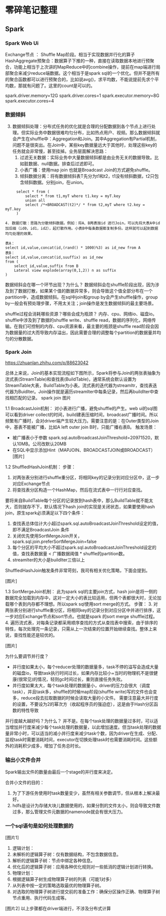 # 零碎笔记整理
## Spark
### Spark Web Ui
Exchange节点 ： Shuffle Map阶段。相当于实现数据并行化的算子
HashAggregate预聚合：数据算子下推的一种，直接在读取数据本地进行预聚合，功能上相当于上次讲的MapReduce中的combine操作，提前在map端进行局部聚合来减少reduce端数据。这个相当于是spark sql的一个优化。但并不是所有的聚合函数都可以进行预聚合的，比如说avg()，求平均数，不能说提前先求个平均数，那就有问题了。这里的count是可以的。

spark.driver.memory=12G
spark.driver.cores=1
spark.executor.memory=8G
spark.executor.cores=4

### 数据倾斜
3.  数据倾斜处理：分布式任务的优化就是合理的分配数据到各个节点上进行处理。但实际业务中数据很难均匀分布，比如热点用户、视频。那么数据倾斜就会产生在shuffle中：Aggregation和Join。其中Aggregation有Partial机制，问题不是很突出。在Join中，某些key数据量远大于其他时，处理这些key的任务就会非常慢，甚至挂掉。业务层面解决思路：
    1.  过滤无关数据：实际业务中大量数据倾斜都是由业务无关的数据导致。比如脏数据、null数据。排查后过滤即可。
    2.  小表广播：使用map join 也就是Broadcast Join的方式避免shuffle。
    3.  倾斜数据分离：将有数据倾斜表T先分为t1和t2，t1没有倾斜数据，t2只包含倾斜数据。分别join，在union。
   ```
        select * from (
            select * from t1,myT where t1.key = myT.key
            union all
            select /*+BROADCAST(t2)*/ * from t2,myT where t2.key = myT.key
        )
  ```
    4. 数据打散：思路为分散倾斜数据。例如：将A、B两表按id 进行Join，可以先将大表A中id加后缀（id0，id1，id2），起打散作用。小表B中每条数据都复制多份。这样就可以起到数据均匀处理的效果。

```
表A：
select id,value,concat(id,(rand() * 1000)%3) as id_new from A
表B：
select id,value,concat(id,suuffix) as id_new 
from (
    select id,value,suffix from B
    Lateral view explode(array(0,1,2)) n as suffix
)
```


数据倾斜会在哪一个环节出现？为什么？
数据倾斜会在shuffle阶段出现，因为涉及到了数据打散，如果某个值的数据异常多，则会导致这个值全部分布在一个partition中，造成数据倾斜。在sql中join和group by会产生shuffle操作，group by一般会有预处理步骤，不用太关注；join操作是发生数据倾斜的最主要场景。

shuffle过程会消耗哪些资源？哪些会成为瓶颈？
内存、cpu、网络io、磁盘io。shuffle中涉及到了数据的shuffle write、shuffle read，数据的序列化，网络传输。在我们可控制的内存、cpu资源来看，最主要的瓶颈是shuffle read阶段会因为数据量的过大而导致内存溢出，因此需要合理的调整每个partition的数据量并均匀的分散数据。


### Spark Join

https://zhuanlan.zhihu.com/p/88623042

总体上来说，Join的基本实现流程如下图所示，Spark将参与Join的两张表抽象为流式表(StreamTable)和查找表(BuildTable)，通常系统会默认设置为StreamTable大表，BuildTable为小表。流式表的迭代器为streamItr，查找表迭代器为BuidIter。Join操作就是遍历streamIter中每条记录，然后再buildIter中查找相匹配的记录。
spark join 图片

1.1 BroadcastJoin机制：
对小表进行广播，避免shuffle的产生。web ui的sql图可以看到driver collect的时间，build建表压缩时间，broadcast广播时间。所以频繁有广播时，会对driver端产生较大压力。需要注意的是：在Outer类型的Join中，基表不能被广播，比如A left outer join B时，只能广播右表B。
触发场景：
- 被广播表小于参数 spark.sql.autoBroadcastJoinThreshold=20971520，默认10MB。公司改默认20MB
- 在SQL中显示添加Hint（MAPJOIN、BROADCASTJOIN或BROADCAST）
[图片]

1.2 ShuffledHashJoin机制：
步骤：
1. 对两张表分别进行shuffle重分区，将相同key的记录分到对应分区中，这一步对应Exchange节点
2. 将查找表分区构造一个HashMap，然后在流式表中一行行对应查找。

要将来自BuildTable每个分区的记录放到hash表中，那么BuildTable就不能太大，否则就存不下，默认情况下hash join的实现是关闭状态，如果要使用hash join，原生spark必须满足以下四个条件：
1. 查找表总体估计大小超过spark.sql.autoBroadcastJoinThreshold设定的值，即不满足BroadcastJoin 条件
2. 关闭优先使用SortMergeJoin开关，spark.sql.join.preferSortMergeJoin=false
3. 每个分区的平均大小不超过spark.sql.autoBroadcastJoinThreshold设定的值，查找表数据量 < 广播数据阈值 * shuffle的partition数。
4. streamIter的大小是buildIter三倍以上

ShuffledHashJoin触发条件非常苛刻，我司有相关优化策略，下面会提到。

[图片]

1.3 SortMergeJoin机制：
此为spark sql的主要join方式，hash join是将一侧的数据完全加载到内存中，这对一定大小的表比较适用，但两个表都很大时，无论加载哪个表到内存都不理想。所以spark sql使用sort merge的方式。
步骤：
3. 对两张表分别进行shuffle重分区，将相同key的记录分到对应分区中并进行排序，这一步对应Exchange节点和sort节点。也就是spark 的sort merge shuffle过程。
4. 遍历流式表，对每条记录都采用顺序查找的方式从查找表中搜索，由于排序的特性，每次处理完一条记录，只需从上一次结束的位置开始继续查找。整体上来说，查找性能还是较优的。

[图片]


为什么要调节并行度？
  - 并行度如果太小，每个reducer处理的数据量多，task不停的溢写会造成大量的磁盘io，导致task执行时间过长，如果内存比较小+当时的物理机不是很健康(很常见)的情况，轻则gc时间过长，重则直接任务失败。
  - 并行度如果太大，每个task处理的数据量小，driver的压力会很大（调度task），并且task多，shuffle的时候map阶段(shuffle write)写的文件也会变多，reduce段去拉取数据的时候会读取大量的小文件。
 需要注意最大并行度的设置，不要设为2的幂次方（收起程序员的强迫症），这是由于Hash分区函数的特性导致
 
 并行度越大越好吗？为什么？
 并不是。在每个task处理的数据量过多时，可以适当增加并行度来减少每个task处理的数据量，以此增加速度。但当task处理的数据量非常小时，可以适当的减小并行度来减少task个数，因为driver在生成、分配、监视task时需要消耗时间，executor在切换处理task时也需要消耗时间。这些额外的消耗积少成多，增加了任务总时长。


### 输出小文件合并
Spark输出文件的数量由最后一个stage的并行度来决定。

合并小文件的目的：
1. 为了下游任务使用时task数量变少，虽然有相关参数调节，但从根本上解决最好。
2. hdfs是设计为存储大块儿数据使用的，如果分割的文件太小，则会导致文件数过多，那么管理文件元数据的namenode就会有很大压力。


### 一个sql语句是如何处理数据的
[图片1]
1. 逻辑计划：
  1. 未解析的逻辑算子树：仅有数据结构，不包含数据信息。
  2. 解析的逻辑算子树：节点中绑定各种信息。
  3. 优化后的逻辑算子树：应用各种优化规则对一些抵消的逻辑计划进行转换。
2. 物理计划：
  1. 根据逻辑算子树生成物理算子树的列表（可能1对多）
  2. 从列表中按一定的策略选取最优的物理算子树。
  3. 对选取的物理算子树进行提交前的准备工作：确保分区操作正确、物理算子树节点重用、执行代码生成等。

[图片2]
以上步骤都在driver端进行，不涉及分布式计算






